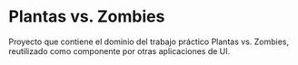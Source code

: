 # Plantas vs. Zombies

Proyecto que contiene el dominio del trabajo práctico Plantas vs. Zombies, reutilizado como componente por otras aplicaciones de UI.
